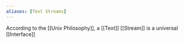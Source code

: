 ```yaml
---
aliases: [Text Streams]
---
```


According to the [[Unix Philosophy]], a [[Text]] [[Stream]] is a universal [[Interface]]
